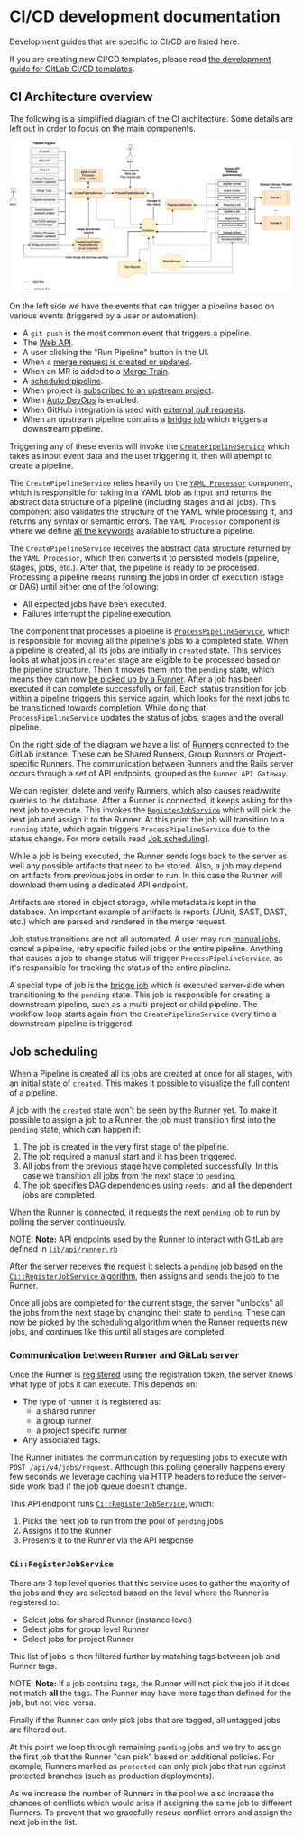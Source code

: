 # CI/CD development documentation

Development guides that are specific to CI/CD are listed here.

If you are creating new CI/CD templates, please read [the development guide for GitLab CI/CD templates](templates.md).

## CI Architecture overview

The following is a simplified diagram of the CI architecture. Some details are left out in order to focus on
the main components.

![CI software architecture](img/ci_architecture.png)
<!-- Editable diagram available at https://app.diagrams.net/#G1LFl-KW4fgpBPzz8VIH9rsOlAH4t0xwKj -->

On the left side we have the events that can trigger a pipeline based on various events (triggered by a user or automation):

- A `git push` is the most common event that triggers a pipeline.
- The [Web API](../../api/pipelines.md#create-a-new-pipeline).
- A user clicking the "Run Pipeline" button in the UI.
- When a [merge request is created or updated](../../ci/merge_request_pipelines/index.md#pipelines-for-merge-requests).
- When an MR is added to a [Merge Train](../../ci/merge_request_pipelines/pipelines_for_merged_results/merge_trains/index.md#merge-trains-premium).
- A [scheduled pipeline](../../ci/pipelines/schedules.md#pipeline-schedules).
- When project is [subscribed to an upstream project](../../ci/multi_project_pipelines.md#trigger-a-pipeline-when-an-upstream-project-is-rebuilt).
- When [Auto DevOps](../../topics/autodevops/index.md) is enabled.
- When GitHub integration is used with [external pull requests](../../ci/ci_cd_for_external_repos/index.md#pipelines-for-external-pull-requests).
- When an upstream pipeline contains a [bridge job](../../ci/yaml/README.md#trigger) which triggers a downstream pipeline.

Triggering any of these events will invoke the [`CreatePipelineService`](https://gitlab.com/gitlab-org/gitlab/-/blob/master/app/services/ci/create_pipeline_service.rb)
which takes as input event data and the user triggering it, then will attempt to create a pipeline.

The `CreatePipelineService` relies heavily on the [`YAML Processor`](https://gitlab.com/gitlab-org/gitlab/-/blob/master/lib/gitlab/ci/yaml_processor.rb)
component, which is responsible for taking in a YAML blob as input and returns the abstract data structure of a
pipeline (including stages and all jobs). This component also validates the structure of the YAML while
processing it, and returns any syntax or semantic errors. The `YAML Processor` component is where we define
[all the keywords](../../ci/yaml/README.md) available to structure a pipeline.

The `CreatePipelineService` receives the abstract data structure returned by the `YAML Processor`,
which then converts it to persisted models (pipeline, stages, jobs, etc.). After that, the pipeline is ready
to be processed. Processing a pipeline means running the jobs in order of execution (stage or DAG)
until either one of the following:

- All expected jobs have been executed.
- Failures interrupt the pipeline execution.

The component that processes a pipeline is [`ProcessPipelineService`](https://gitlab.com/gitlab-org/gitlab/-/blob/master/app/services/ci/process_pipeline_service.rb),
which is responsible for moving all the pipeline's jobs to a completed state. When a pipeline is created, all its
jobs are initially in `created` state. This services looks at what jobs in `created` stage are eligible
to be processed based on the pipeline structure. Then it moves them into the `pending` state, which means
they can now [be picked up by a Runner](#job-scheduling). After a job has been executed it can complete
successfully or fail. Each status transition for job within a pipeline triggers this service again, which
looks for the next jobs to be transitioned towards completion. While doing that, `ProcessPipelineService`
updates the status of jobs, stages and the overall pipeline.

On the right side of the diagram we have a list of [Runners](../../ci/runners/README.md#configuring-gitlab-runners)
connected to the GitLab instance. These can be Shared Runners, Group Runners or Project-specific Runners.
The communication between Runners and the Rails server occurs through a set of API endpoints, grouped as
the `Runner API Gateway`.

We can register, delete and verify Runners, which also causes read/write queries to the database. After a Runner is connected,
it keeps asking for the next job to execute. This invokes the [`RegisterJobService`](https://gitlab.com/gitlab-org/gitlab/blob/master/app/services/ci/register_job_service.rb)
which will pick the next job and assign it to the Runner. At this point the job will transition to a
`running` state, which again triggers `ProcessPipelineService` due to the status change.
For more details read [Job scheduling](#job-scheduling)).

While a job is being executed, the Runner sends logs back to the server as well any possible artifacts
that need to be stored. Also, a job may depend on artifacts from previous jobs in order to run. In this
case the Runner will download them using a dedicated API endpoint.

Artifacts are stored in object storage, while metadata is kept in the database. An important example of artifacts
is reports (JUnit, SAST, DAST, etc.) which are parsed and rendered in the merge request.

Job status transitions are not all automated. A user may run [manual jobs](../../ci/yaml/README.md#whenmanual), cancel a pipeline, retry
specific failed jobs or the entire pipeline. Anything that
causes a job to change status will trigger `ProcessPipelineService`, as it's responsible for
tracking the status of the entire pipeline.

A special type of job is the [bridge job](../../ci/yaml/README.md#trigger) which is executed server-side
when transitioning to the `pending` state. This job is responsible for creating a downstream pipeline, such as
a multi-project or child pipeline. The workflow loop starts again
from the `CreatePipelineService` every time a downstream pipeline is triggered.

## Job scheduling

When a Pipeline is created all its jobs are created at once for all stages, with an initial state of `created`. This makes it possible to visualize the full content of a pipeline.

A job with the `created` state won't be seen by the Runner yet. To make it possible to assign a job to a Runner, the job must transition first into the `pending` state, which can happen if:

1. The job is created in the very first stage of the pipeline.
1. The job required a manual start and it has been triggered.
1. All jobs from the previous stage have completed successfully. In this case we transition all jobs from the next stage to `pending`.
1. The job specifies DAG dependencies using `needs:` and all the dependent jobs are completed.

When the Runner is connected, it requests the next `pending` job to run by polling the server continuously.

NOTE: **Note:**
API endpoints used by the Runner to interact with GitLab are defined in [`lib/api/runner.rb`](https://gitlab.com/gitlab-org/gitlab/blob/master/lib/api/runner.rb)

After the server receives the request it selects a `pending` job based on the [`Ci::RegisterJobService` algorithm](#ciregisterjobservice), then assigns and sends the job to the Runner.

Once all jobs are completed for the current stage, the server "unlocks" all the jobs from the next stage by changing their state to `pending`. These can now be picked by the scheduling algorithm when the Runner requests new jobs, and continues like this until all stages are completed.

### Communication between Runner and GitLab server

Once the Runner is [registered](https://docs.gitlab.com/runner/register/) using the registration token, the server knows what type of jobs it can execute. This depends on:

- The type of runner it is registered as:
  - a shared runner
  - a group runner
  - a project specific runner
- Any associated tags.

The Runner initiates the communication by requesting jobs to execute with `POST /api/v4/jobs/request`. Although this polling generally happens every few seconds we leverage caching via HTTP headers to reduce the server-side work load if the job queue doesn't change.

This API endpoint runs [`Ci::RegisterJobService`](https://gitlab.com/gitlab-org/gitlab/blob/master/app/services/ci/register_job_service.rb), which:

1. Picks the next job to run from the pool of `pending` jobs
1. Assigns it to the Runner
1. Presents it to the Runner via the API response

### `Ci::RegisterJobService`

There are 3 top level queries that this service uses to gather the majority of the jobs and they are selected based on the level where the Runner is registered to:

- Select jobs for shared Runner (instance level)
- Select jobs for group level Runner
- Select jobs for project Runner

This list of jobs is then filtered further by matching tags between job and Runner tags.

NOTE: **Note:**
If a job contains tags, the Runner will not pick the job if it does not match **all** the tags.
The Runner may have more tags than defined for the job, but not vice-versa.

Finally if the Runner can only pick jobs that are tagged, all untagged jobs are filtered out.

At this point we loop through remaining `pending` jobs and we try to assign the first job that the Runner "can pick" based on additional policies. For example, Runners marked as `protected` can only pick jobs that run against protected branches (such as production deployments).

As we increase the number of Runners in the pool we also increase the chances of conflicts which would arise if assigning the same job to different Runners. To prevent that we gracefully rescue conflict errors and assign the next job in the list.
